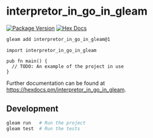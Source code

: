 # interpretor_in_go_in_gleam

[![Package Version](https://img.shields.io/hexpm/v/interpretor_in_go_in_gleam)](https://hex.pm/packages/interpretor_in_go_in_gleam)
[![Hex Docs](https://img.shields.io/badge/hex-docs-ffaff3)](https://hexdocs.pm/interpretor_in_go_in_gleam/)

```sh
gleam add interpretor_in_go_in_gleam@1
```
```gleam
import interpretor_in_go_in_gleam

pub fn main() {
  // TODO: An example of the project in use
}
```

Further documentation can be found at <https://hexdocs.pm/interpretor_in_go_in_gleam>.

## Development

```sh
gleam run   # Run the project
gleam test  # Run the tests
```
